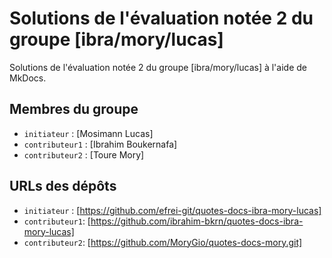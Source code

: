 # Solutions de l'évaluation notée 2 du groupe [ibra/mory/lucas]

Solutions de l'évaluation notée 2 du groupe [ibra/mory/lucas] à l'aide de MkDocs.

## Membres du groupe

- `initiateur` : [Mosimann Lucas]
- `contributeur1` : [Ibrahim Boukernafa]
- `contributeur2` : [Toure Mory]

## URLs des dépôts

- `initiateur` : [https://github.com/efrei-git/quotes-docs-ibra-mory-lucas]
- `contributeur1`: [https://github.com/ibrahim-bkrn/quotes-docs-ibra-mory-lucas]
- `contributeur2`: [https://github.com/MoryGio/quotes-docs-mory.git]